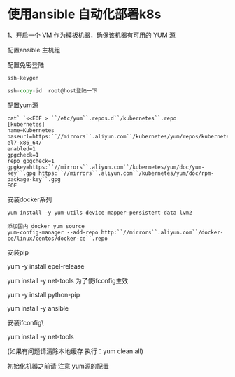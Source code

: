 # 使用ansible 自动化部署k8s

1、开启一个 VM 作为模板机器，确保该机器有可用的 YUM 源

配置ansible 主机组



配置免密登陆

```go
ssh-keygen
```



```go
ssh-copy-id  root@host登陆一下
```

配置yum源

```
cat` `<<EOF > ``/etc/yum``.repos.d``/kubernetes``.repo
[kubernetes]
name=Kubernetes
baseurl=https:``//mirrors``.aliyun.com``/kubernetes/yum/repos/kubernetes-el7-x86_64/
enabled=1
gpgcheck=1
repo_gpgcheck=1
gpgkey=https:``//mirrors``.aliyun.com``/kubernetes/yum/doc/yum-key``.gpg https:``//mirrors``.aliyun.com``/kubernetes/yum/doc/rpm-package-key``.gpg
EOF
```

安装docker系列

```
yum install -y yum-utils device-mapper-persistent-data lvm2
```

```
添加国内 docker yum source
yum-config-manager --add-repo http:``//mirrors``.aliyun.com``/docker-ce/linux/centos/docker-ce``.repo
```

安装pip



yum -y install epel-release

yum install -y net-tools 为了使ifconfig生效

yum -y install python-pip

yum install -y ansible 

安装ifconfig\

yum install -y net-tools

(如果有问题请清除本地缓存 执行：yum clean all)



初始化机器之前请 注意 yum源的配置